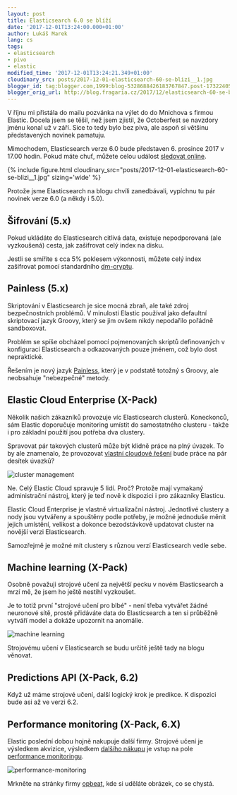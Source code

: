 ```yaml
---
layout: post
title: Elasticsearch 6.0 se blíží
date: '2017-12-01T13:24:00.000+01:00'
author: Lukáš Marek
lang: cs
tags:
- elasticsearch
- pivo
- elastic
modified_time: '2017-12-01T13:24:21.349+01:00'
cloudinary_src: posts/2017-12-01-elasticsearch-60-se-blizi__1.jpg
blogger_id: tag:blogger.com,1999:blog-5328688426183767847.post-1732240598242685769
blogger_orig_url: http://blog.fragaria.cz/2017/12/elasticsearch-60-se-blizi.html
---
```


V říjnu mi přistála do mailu pozvánka na výlet do do Mnichova s firmou
Elastic. Docela jsem se těšil, než jsem zjistil, že Octoberfest se
navzdory jménu konal už v září. Sice to tedy bylo bez piva, ale aspoň si
většinu představených novinek pamatuju.

Mimochodem, Elasticsearch verze 6.0 bude představen 6. prosince 2017 v
17.00 hodin. Pokud máte chuť, můžete celou událost [sledovat
online](https://www.elastic.co/live/v6?elektra=home&storm=banner).

{% include figure.html cloudinary_src="posts/2017-12-01-elasticsearch-60-se-blizi__1.jpg" sizing='wide' %}

Protože jsme Elasticsearch na blogu chvíli zanedbávali, vypíchnu tu pár
novinek verze 6.0 (a někdy i 5.0).

## Šifrování (5.x)

Pokud ukládáte do Elasticsearch citlivá data, existuje nepodporovaná
(ale vyzkoušená) cesta, jak zašifrovat celý index na disku.

Jestli se smíříte s cca 5% poklesem výkonnosti, můžete celý index
zašifrovat pomocí standardního
[dm-cryptu](https://en.wikipedia.org/wiki/Dm-crypt).

## Painless (5.x)

Skriptování v Elasticsearch je sice mocná zbraň, ale také zdroj
bezpečnostních problémů. V minulosti Elastic používal jako defaultní
skriptovací jazyk Groovy, který se jim ovšem nikdy nepodařilo pořádně
sandboxovat.

Problém se spíše obcházel pomocí pojmenovaných skriptů definovaných v
konfiguraci Elasticsearch a odkazovaných pouze jménem, což bylo dost
nepraktické.

Řešením je nový jazyk
[Painless](https://www.elastic.co/guide/en/elasticsearch/painless/master/painless-getting-started.html),
který je v podstatě totožný s Groovy, ale neobsahuje "nebezpečné"
metody.

## Elastic Cloud Enterprise (X-Pack)

Několik našich zákazníků provozuje víc Elasticsearch clusterů.
Koneckonců, sám Elastic doporučuje monitoring umístit do samostatného
clusteru - takže i pro základní použití jsou potřeba dva clustery.

Spravovat pár takových clusterů může být klidně práce na plný úvazek. To
by ale znamenalo, že provozovat [vlastní cloudové
řešení](https://www.elastic.co/cloud) bude práce na pár desítek
úvazků?

![cluster
management](https://www.elastic.co/assets/bltf1e9537b10e91151/cluster-optimized.gif)

Ne. Celý Elastic Cloud spravuje 5 lidí. Proč? Protože mají vymakaný
administrační nástroj, který je teď nově k dispozici i pro zákazníky
Elasticu.

Elastic Cloud Enterprise je vlastně virtualizační nástroj. Jednotlivé
clustery a nody jsou vytvářeny a spouštěny podle potřeby, je možné
jednoduše měnit jejich umístění, velikost a dokonce bezodstávkově
updatovat cluster na novější verzi Elasticsearch.

Samozřejmě je možné mít clustery s různou verzí Elasticsearch vedle
sebe.

## Machine learning (X-Pack)

Osobně považuji strojové učení za největší pecku v novém Elasticsearch a
mrzí mě, že jsem ho ještě nestihl vyzkoušet.

Je to totiž první "strojové učení pro blbé" - není třeba vytvářet žádné
neuronové sítě, prostě přidáváte data do Elasticsearch a ten si průběžně
vytváří model a dokáže upozornit na anomálie.

![machine
learning](https://www.elastic.co/assets/blt484d90d927bee30d/machine-learning-anomaly.jpg)

Strojovému učení v Elasticsearch se budu určitě ještě tady na blogu
věnovat.

## Predictions API (X-Pack, 6.2)

Když už máme strojové učení, další logický krok je predikce. K dispozici
bude asi až ve verzi 6.2.

## Performance monitoring (X-Pack, 6.X)

Elastic poslední dobou hojně nakupuje další firmy. Strojové učení je
výsledkem akvizice, výsledkem [dalšího
nákupu](https://opbeat.com/blog/posts/welcome-opbeat-to-the-elastic-family/)
je vstup na pole [performance
monitoringu](https://techcrunch.com/2017/06/22/elastic-enters-apm-space-with-opbeat-acquisition/).

![performance-monitoring](https://opbeat.com/blog/posts/welcome-opbeat-to-the-elastic-family/opbeat-timeline-ui.png)

Mrkněte na stránky firmy [opbeat](https://opbeat.com), kde si uděláte
obrázek, co se chystá.
